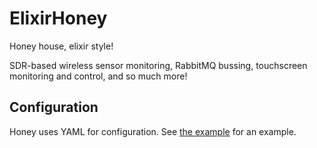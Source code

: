 # ElixirHoney

Honey house, elixir style!

SDR-based wireless sensor monitoring, RabbitMQ bussing,
touchscreen monitoring and control, and so much more!

## Configuration

Honey uses YAML for configuration. See [the example](priv/samples/config.yml) for an example.
